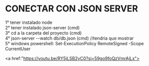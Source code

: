 # CONECTAR CON JSON SERVER
1° tener instalado node <br>
2° tener instalado json-server (cmd) <br>
3° cd a la carpeta del proyecto (cmd) <br>
4° json-server --watch db/db.json (cmd) //tendria que mostrar <br>
5° windows powershell: Set-ExecutionPolicy RemoteSigned -Scope CurrentUser <br>

<a href:"https://youtu.be/RY5jLSB2yC0?si=59go9foQzVmrAjLx"></a>
